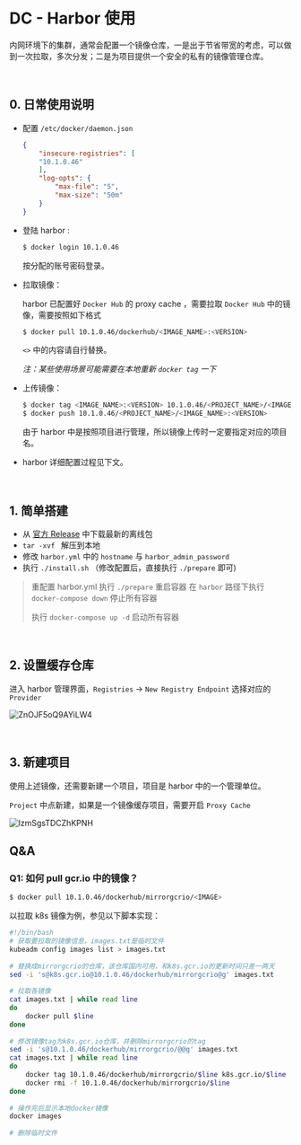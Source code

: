 # DC - Harbor 使用

​	内网环境下的集群，通常会配置一个镜像仓库，一是出于节省带宽的考虑，可以做到一次拉取，多次分发；二是为项目提供一个安全的私有的镜像管理仓库。

<br/>

## 0. 日常使用说明

+ 配置 `/etc/docker/daemon.json`

	```json
	{
	    "insecure-registries": [
		"10.1.0.46"
	    ],
	    "log-opts": {
	        "max-file": "5",
	        "max-size": "50m"
	    }
	}
	```

+ 登陆 harbor : 

	```bash
	$ docker login 10.1.0.46
	```

	按分配的账号密码登录。

+ 拉取镜像：

	harbor 已配置好 `Docker Hub` 的 proxy cache ，需要拉取 `Docker Hub` 中的镜像，需要按照如下格式

	```bash
	$ docker pull 10.1.0.46/dockerhub/<IMAGE_NAME>:<VERSION>
	```

	`<>` 中的内容请自行替换。

	*注：某些使用场景可能需要在本地重新 `docker tag` 一下*

+ 上传镜像：

	```bash
	$ docker tag <IMAGE_NAME>:<VERSION> 10.1.0.46/<PROJECT_NAME>/<IMAGE_NAME>:<VERSION>
	$ docker push 10.1.0.46/<PROJECT_NAME>/<IMAGE_NAME>:<VERSION>
	```

	由于 harbor 中是按照项目进行管理，所以镜像上传时一定要指定对应的项目名。

+ harbor 详细配置过程见下文。

<br/>

## 1. 简单搭建

+ 从 [官方 Release](https://github.com/goharbor/harbor/releases) 中下载最新的离线包
+ `tar -xvf ` 解压到本地
+ 修改 `harbor.yml` 中的 `hostname` 与 `harbor_admin_password`
+ 执行 `./install.sh`  （修改配置后，直接执行 `./prepare` 即可)

> 重配置 harbor.yml
> 执行 `./prepare`
> 重启容器
> 在 `harbor` 路径下执行 `docker-compose down` 停止所有容器
>
> 执行 ` docker-compose up -d ` 启动所有容器

<br/>

## 2. 设置缓存仓库

进入 harbor 管理界面，`Registries` -> `New Registry Endpoint` 选择对应的 `Provider`

![ZnOJF5oQ9AYiLW4](https://i.loli.net/2021/01/10/ZnOJF5oQ9AYiLW4.png)



<br/>

## 3. 新建项目

使用上述镜像，还需要新建一个项目，项目是 harbor 中的一个管理单位。

`Project` 中点新建，如果是一个镜像缓存项目，需要开启 `Proxy Cache`

![IzmSgsTDCZhKPNH](https://i.loli.net/2021/01/10/IzmSgsTDCZhKPNH.png)
<br/>

## Q&A

### Q1: 如何 pull gcr.io 中的镜像？
```bash
$ docker pull 10.1.0.46/dockerhub/mirrorgcrio/<IMAGE>
```

以拉取 k8s 镜像为例，参见以下脚本实现：
```bash
#!/bin/bash
# 获取要拉取的镜像信息，images.txt是临时文件
kubeadm config images list > images.txt
 
# 替换成mirrorgcrio的仓库，该仓库国内可用，和k8s.gcr.io的更新时间只差一两天
sed -i 's@k8s.gcr.io@10.1.0.46/dockerhub/mirrorgcrio@g' images.txt
 
# 拉取各镜像
cat images.txt | while read line
do
    docker pull $line
done
 
# 修改镜像tag为k8s.gcr.io仓库，并删除mirrorgcrio的tag
sed -i 's@10.1.0.46/dockerhub/mirrorgcrio/@@g' images.txt
cat images.txt | while read line
do
    docker tag 10.1.0.46/dockerhub/mirrorgcrio/$line k8s.gcr.io/$line
    docker rmi -f 10.1.0.46/dockerhub/mirrorgcrio/$line
done
 
# 操作完后显示本地docker镜像
docker images
 
# 删除临时文件
```